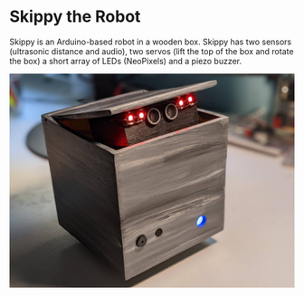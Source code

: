 # Skippy the Robot

Skippy is an Arduino-based robot in a wooden box. Skippy has two sensors (ultrasonic distance and audio), two servos (lift the top of the box and rotate the box) a short array of LEDs (NeoPixels) and a piezo buzzer.

![a portrait of Skippy](/images/skippy_portrait.jpg)